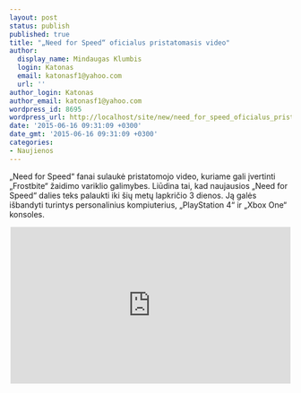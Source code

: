 ```yaml
---
layout: post
status: publish
published: true
title: "„Need for Speed“ oficialus pristatomasis video"
author:
  display_name: Mindaugas Klumbis
  login: Katonas
  email: katonasf1@yahoo.com
  url: ''
author_login: Katonas
author_email: katonasf1@yahoo.com
wordpress_id: 8695
wordpress_url: http://localhost/site/new/need_for_speed_oficialus_pristatomasis_video/
date: '2015-06-16 09:31:09 +0300'
date_gmt: '2015-06-16 09:31:09 +0300'
categories:
- Naujienos
---
```

<p>
	&bdquo;Need for Speed&ldquo; fanai sulaukė pristatomojo video, kuriame gali įvertinti &bdquo;Frostbite&ldquo; žaidimo variklio galimybes. Liūdina tai, kad naujausios &bdquo;Need for Speed&ldquo; dalies teks palaukti iki &scaron;ių metų lapkričio 3 dienos. Ją galės i&scaron;bandyti turintys personalinius kompiuterius, &bdquo;PlayStation 4&ldquo; ir &bdquo;Xbox One&ldquo; konsoles.</p>
<p style="text-align: center;">
	<iframe allowfullscreen="" frameborder="0" height="280" src="https://www.youtube.com/embed/Y5wssYZHVWc" width="500"></iframe></p>
